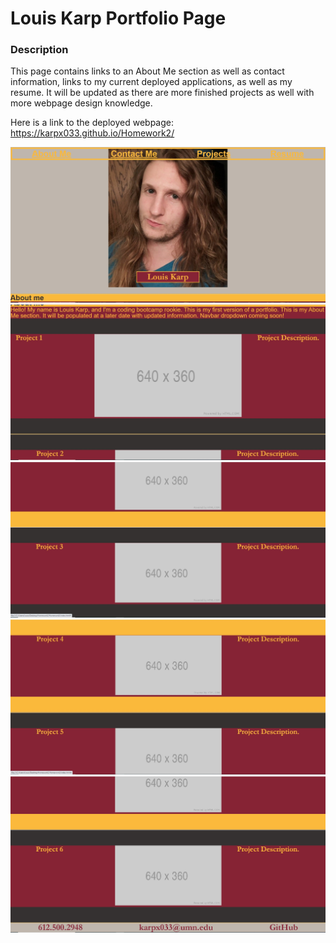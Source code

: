 Louis Karp Portfolio Page
=============
### Description ###
This page contains links to an About Me section as well as contact information, links to my current deployed applications, as well as my resume. It will be updated as there are more finished projects as well with more webpage design knowledge.

Here is a link to the deployed webpage: https://karpx033.github.io/Homework2/

![ScreenshotPage1.jpg](ScreenshotPage1.jpg)
![ScreenshotPage2.jpg](ScreenshotPage2.jpg)
![ScreenshotPage3.jpg](ScreenshotPage3.jpg)
![ScreenshotPage4.jpg](ScreenshotPage4.jpg)
![ScreenshotPage5.jpg](ScreenshotPage5.jpg)

